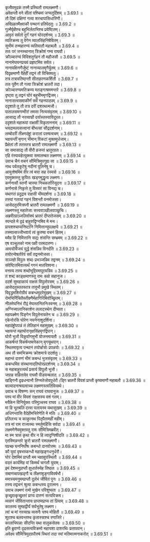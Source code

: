 

  
कृत्वैवमुदकं तस्मै प्रस्थितौ रामलक्ष्मणौ।  
अवेक्षन्तौ वने सीतां पश्चिमां जग्मतुर्दिशम् ॥ 3.69.1 ॥   
तौ दिशं दक्षिणां गत्वा शरचापासिधारिणौ।  
अविप्रहतमैक्ष्वाकौ पन्थानं प्रतिपेदतुः ॥ 3.69.2 ॥   
गुल्मैर्वृक्षैश्च बहुभिर्लताभिश्च प्रवेष्टितम्।  
आवृतं सर्वतो दुर्गं गहनं घोरदर्शनम् ॥ 3.69.3 ॥   
व्यतिक्रम्य तु वेगेन व्यालसिंहनिषेवितम्।  
सुभीमं तन्महारण्यं व्यतियातौ महाबलौ ॥ 3.69.4 ॥   
ततः परं जनस्थानात् त्रिक्रोशं गम्य राघवौ।  
क्रौञ्चारण्यं विविशतुर्गहनं तौ महौजसौ ॥ 3.69.5 ॥   
नानामेघघनप्रख्यं प्रहृष्टमिव सर्वतः।  
नानापक्षिगणैर्जुष्टं नानाव्यालमृगैर्युतम् ॥ 3.69.6 ॥   
दिदृक्षमाणौ वैहेहीं तद्वनं तौ विचिक्यतुः।  
तत्र तत्रावतिष्ठन्तौ सीताहरणकर्शितौ ॥ 3.69.7 ॥   
ततः पूर्वेण तौ गत्वा त्रिक्रोशं भ्रातरौ तदा।  
क्रोञ्चारण्यमतिक्रम्य मतङ्गाश्रममन्तरे ॥ 3.69.8 ॥   
दृष्ट्वा तु तद्वनं घोरं बहुभीममृगद्विजम्।  
नानासत्त्वसमाकीर्णं सर्वं गहनपादपम् ॥ 3.69.9 ॥   
ददृशाते तु तौ तत्र दरीं दशरथत्मजौ।  
पातालसमगम्भीरां तमसा नित्यसंवृताम् ॥ 3.69.10 ॥   
आसाद्य तौ नरव्याघ्रौ दर्यास्तस्याविदूरतः।  
ददृशाते महारूपां राक्षसीं विकृताननाम् ॥ 3.69.11 ॥   
भयदामल्पसत्त्वानां बीभत्सां सौद्रदर्शनाम्।  
लम्बोदरीं तीक्ष्णदंष्ट्रां करालां परुषत्वचम् ॥ 3.69.12 ॥   
भक्षयन्तीं मृगान् भीमान् विकटां मुक्तमूर्धजाम्।  
प्रैक्षेतां तौ ततस्तत्र भ्रातरौ रामलक्ष्मणौ ॥ 3.69.13 ॥   
सा समासाद्य तौ वीरौ व्रजन्तं भ्रातुरग्रतः।  
एहि रंस्यावहेत्युक्त्वा समालम्बत लक्ष्मणम् ॥ 3.69.14 ॥   
उवाच चैनं वचनं सौमित्रिमुपगुह्य सा ॥ 3.69.15 ॥   
नाथ पर्वतकूटेषु नदीनां पुलिनेषु च।  
आयुःशेषमिमं वीर त्वं मया सह रंस्यसे ॥ 3.69.16 ॥   
एवमुक्तस्तु कुपितः खड्गमुद्धृत्य लक्ष्मणः।  
कर्णनासौ स्तनौ चास्या निचकर्तारिसूदनः ॥ 3.69.17 ॥   
कर्णनासे निकृत्ते तु विस्वरं सा विनद्य च।  
यथागतं प्रदुद्राव राक्षसी भीमदर्शना ॥ 3.69.18 ॥   
तस्यां गतायां गहनं विशन्तौ वनमोजसा।  
आसेदतुरमित्रघ्नौ भ्रातरौ रामलक्ष्मणौ ॥ 3.69.19 ॥   
लक्ष्मणस्तु महातेजाः सत्त्ववाञ्छीलवाञ्छुचिः।  
अब्रवीत्प्राञ्जलिर्वाक्यं भ्रातरं दीप्ततेजसम् ॥ 3.69.20 ॥   
स्पन्दते मे दृढं बाहुरुद्विग्नमिव मे मनः।  
प्रायशश्चाप्यनिष्टानि निमित्तान्युपलक्षये ॥ 3.69.21 ॥   
तस्मात्सज्जीभवार्य त्वं कुरुष्व वचनं हितम्।  
ममैव हि निमित्तानि सद्यः शंसन्ति सम्भ्रमम् ॥ 3.69.22 ॥   
एष वञ्चुलको नाम पक्षी परमदारुणः।  
आवयोर्विजयं युद्धे शंसन्निव विनर्दति ॥ 3.69.23 ॥   
तयोरन्वेषतोरेवं सर्वं तद्वनमोजसा।  
सञ्जज्ञे विपुलः शब्दः प्रभञ्जन्निव तद्वनम् ॥ 3.69.24 ॥   
संवेष्टितमिवात्यर्थं गगनं मातरिश्वना।  
वनस्य तस्य शब्दोभूद्दिवमापूरयन्निव ॥ 3.69.25 ॥   
तं शब्दं काङ्क्षमाणस्तु रामः कक्षे सहानुजः।  
ददर्श सुमहाकायं राक्षसं विपुलोरसम् ॥ 3.69.26 ॥   
आसेदतुस्ततस्तत्र तावुभौ प्रमुखे स्थितम्।  
विवृद्धमशिरोग्रीवं कबन्धमुदरेमुखम् ॥ 3.69.27 ॥   
रोमभिर्निचितैस्तीक्ष्णैर्महागिरिमिवोच्छ्रितम्।  
नीलमेघनिभं रौद्रं मेघस्तनितनिःस्वनम् ॥ 3.69.28 ॥   
अग्निज्वालानिकाशेन ललाटस्थेन दीप्यता।  
महापक्ष्मेण पिङ्गेन विपुलेनायतेन च ॥ 3.69.29 ॥   
एकेनोरसि घोरेण नयनेनाशुदर्शिना।  
महादंष्ट्रोपपन्नं तं लेलिहानं महामुखम् ॥ 3.69.30 ॥   
भक्षयन्तं महाघोरानृक्षसिंहमृगद्विपान्।  
घोरौ भुजौ विकुर्वाणमुभौ योजनमायतौ ॥ 3.69.31 ॥   
आकर्षन्तं विकर्षन्तमनेकान् मृगयूथपान्।  
स्थितमावृत्य पन्थानं तयोर्भ्रात्रोः प्रपन्नयोः ॥ 3.69.32 ॥   
अथ तौ समभिक्रम्य क्रोशमात्रे ददर्शतुः।  
महान्तं दारुणं भीमं कबन्धं भुजसंवृतम् ॥ 3.69.33 ॥   
कबन्धमिव संस्थानादतिघोरप्रदर्शनम् ॥ 3.69.34 ॥   
स महाबाहुरत्यर्थं प्रसार्य विपुलौ भूजौ।  
जग्राह सहितावेव राघवौ पीडयन्बलात् ॥ 3.69.35 ॥   
खड्गिनौ दृढधन्वानौ तिग्मतेजोवपुर्धरौ।ड्गि भ्रातरौ विवशं प्राप्तौ कृष्यमाणौ महाबलौ ॥ 3.69.36 ॥   
बाल्यादनाश्रयत्वाच्च लक्ष्मणस्त्वतिविव्यथे।  
उवाच च विषण्णः सन् राघवं राघवानुजः ॥ 3.69.37 ॥   
पश्य मां वीर विवशं राक्षसस्य वशं गतम्।  
मयैकेन विनिर्युक्तः परिमुञ्चस्व राघव ॥ 3.69.38 ॥   
मां हि भूतबलिं दत्त्वा पलायस्व यथासुखम् ॥ 3.69.39 ॥   
अधिगन्तासि वैदेहीमचिरेणेति मे मतिः ॥ 3.69.40 ॥   
प्रतिलभ्य च काकुत्स्थ पितृपैतामहीं महीम्।  
तत्र मां राम राज्यस्थः स्मर्तुमर्हिसि सर्वदा ॥ 3.69.41 ॥   
लक्ष्मणेनैवमुक्तस्तु रामः सौमित्रिमब्रवीत्।  
मा स्म त्रासं कृथा वीर न हि त्वादृग्विषीदति ॥ 3.69.42 ॥   
एतस्मिन्नन्तरे क्रूरो भ्रातरौ रामलक्ष्मणौ।  
पप्रच्छ घननिर्घोषः कबन्धो दानवोत्तमः ॥ 3.69.43 ॥   
कौ युवां वृषभस्कन्धौ महाखङ्गधनुर्धरौ।  
घोरं देशमिमं प्राप्तौ मम भक्षावुपस्थितौ ॥ 3.69.44 ॥   
वदतं कार्यमिह वां किमर्थं चागतौ युवाम्।  
इमं देशमनुप्राप्तौ क्षुधार्तस्येह तिष्ठतः ॥ 3.69.45 ॥   
सबाणचापखड्गौ च तीक्ष्णशृङ्गाविवर्षभौ।  
ममास्यमनुमम्प्राप्तौ दुर्लभं जीवितं पुनः ॥ 3.69.46 ॥   
तस्य तद्वचनं श्रुत्वा कबन्धस्य दुरात्मनः।  
उवाच लक्ष्मणं रामो मुखेन परिशुष्यता ॥ 3.69.47 ॥   
कृच्छ्रात्कृच्छ्रतरं प्राप्य दारुणं सत्यविक्रम।  
व्यसनं जीवितान्ताय प्राप्तमप्राप्य तां प्रियाम् ॥ 3.69.48 ॥   
कालस्य सुमहद्वीर्यं सर्वभूतेषु लक्ष्मण।  
त्वां च मां नरव्याघ्र व्यसनैः पश्य मोहितौ ॥ 3.69.49 ॥   
शूराश्च बलवन्तश्च कृतास्त्राश्च रणाजिरे।  
कालाभिपन्नाः सीदन्ति यथा वालुकसेतवः ॥ 3.69.50 ॥   
इति ब्रुवाणो दृढसत्यविक्रमो महायशा दाशरथिः प्रतापवान्।  
अवेक्ष्य सौमित्रिमुदग्रपौरुषं स्थिरां तदा स्वां मतिमात्मनाकरोत् ॥ 3.69.51 ॥   
